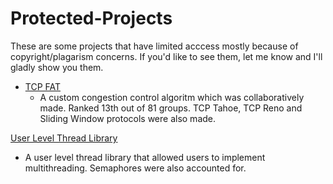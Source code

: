 # Protected-Projects
These are some projects that have limited acccess mostly because of copyright/plagarism concerns. If you'd like to see them, let me know and I'll gladly show you them.


- [TCP FAT](https://drive.google.com/drive/folders/1w1nNJL2mCykwrbe4jac59IFNBcAsr5EV?usp=drive_link)
  - A custom congestion control algoritm which was collaboratively made. Ranked 13th out of 81 groups.
TCP Tahoe, TCP Reno and Sliding Window protocols were also made.

[User Level Thread Library](https://drive.google.com/drive/folders/16ceKbHNhZwZ3bNZLQiuCLZ-IivzPfh8m?usp=drive_link)

- A user level thread library that allowed users to implement multithreading. Semaphores were also accounted for.
